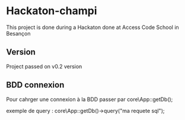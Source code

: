 # Hackaton-champi
This project is done during a Hackaton done at Access Code School in Besançon

## Version
Project passed on v0.2 version

## BDD connexion

Pour cahrger une connexion à la BDD passer par core\App::getDb();

exemple de query : core\App::getDb()->query("ma requete sql");